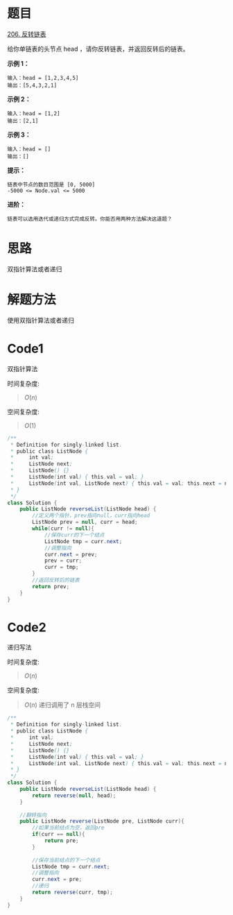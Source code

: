 # 题目
[206. 反转链表](https://leetcode.cn/problems/reverse-linked-list/description/)

给你单链表的头节点 head ，请你反转链表，并返回反转后的链表。

**示例 1：**
``` 
输入：head = [1,2,3,4,5]
输出：[5,4,3,2,1]
```
**示例 2：**
``` 
输入：head = [1,2]
输出：[2,1]
```
**示例 3：**
``` 
输入：head = []
输出：[]
```

**提示：**
``` 
链表中节点的数目范围是 [0, 5000]
-5000 <= Node.val <= 5000
```

**进阶：**
``` 
链表可以选用迭代或递归方式完成反转。你能否用两种方法解决这道题？
```
# 思路
双指针算法或者递归

# 解题方法
使用双指针算法或者递归

# Code1
双指针算法

时间复杂度:
> $O(n)$

空间复杂度:
> $O(1)$

```Java
/**
 * Definition for singly-linked list.
 * public class ListNode {
 *     int val;
 *     ListNode next;
 *     ListNode() {}
 *     ListNode(int val) { this.val = val; }
 *     ListNode(int val, ListNode next) { this.val = val; this.next = next; }
 * }
 */
class Solution {
    public ListNode reverseList(ListNode head) {
        //定义两个指针，prev指向null，curr指向head
        ListNode prev = null, curr = head;
        while(curr != null){
            //保存curr的下一个结点
            ListNode tmp = curr.next;
            //调整指向
            curr.next = prev;
            prev = curr;
            curr = tmp;
        }
        //返回反转后的链表
        return prev;
    }
}
```

# Code2
递归写法

时间复杂度:
> $O(n)$

空间复杂度:
> $O(n)$  递归调用了 n 层栈空间

```java
/**
 * Definition for singly-linked list.
 * public class ListNode {
 *     int val;
 *     ListNode next;
 *     ListNode() {}
 *     ListNode(int val) { this.val = val; }
 *     ListNode(int val, ListNode next) { this.val = val; this.next = next; }
 * }
 */
class Solution {
    public ListNode reverseList(ListNode head) {
        return reverse(null, head);
    }
    
    //翻转指向
    public ListNode reverse(ListNode pre, ListNode curr){
        //如果当前结点为空，返回pre
        if(curr == null){
            return pre;
        }
        
        //保存当前结点的下一个结点
        ListNode tmp = curr.next;
        //调整指向
        curr.next = pre;
        //递归
        return reverse(curr, tmp);
    }
}
```